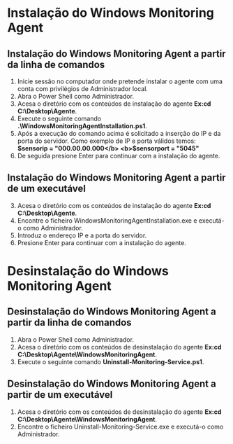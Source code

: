 # Instalação do Windows Monitoring Agent
## Instalação do Windows Monitoring Agent a partir da linha de comandos

 1. Inicie sessão no computador onde pretende instalar o agente com uma conta com privilégios de Administrador local.
 2. Abra o Power Shell como Administrador.
 3. Acesa o diretório com os conteúdos de instalação do agente <b>Ex:cd C:\Desktop\Agente</b>.
 4. Execute o seguinte comando <b>.\WindowsMonitoringAgentInstallation.ps1</b>.
 5. Após a execução do comando acima é solicitado a inserção do IP e da porta do servidor. Como exemplo de IP e porta válidos temos: <b>$sensorip = "000.00.00.000</b>  <b>$sensorport = "5045"</b> 
 6. De seguida presione Enter para continuar com a instalação do agente.
 
 
## Instalação do Windows Monitoring Agent a partir de um executável

 3. Acesa o diretório com os conteúdos de instalação do agente <b>Ex:cd C:\Desktop\Agente</b>.
 4. Encontre o ficheiro WindowsMonitoringAgentInstallation.exe e executá-o como Administrador.
 5. Introduz o endereço IP e a porta do servidor.
 6. Presione Enter para continuar com a instalação do agente.
 

 # Desinstalação do Windows Monitoring Agent
 ## Desinstalação do Windows Monitoring Agent a partir da linha de comandos
 1. Abra o Power Shell como Administrador.
 2. Acesa o diretório com os conteúdos de desinstalação do agente <b>Ex:cd C:\Desktop\Agente\WindowsMonitoringAgent</b>.
 3. Execute o seguinte comando <b>Uninstall-Monitoring-Service.ps1</b>.
 
 ## Desinstalação do Windows Monitoring Agent a partir de um executável
 1. Acesa o diretório com os conteúdos de desinstalação do agente <b>Ex:cd C:\Desktop\Agente\WindowsMonitoringAgent</b>.
 2. Encontre o ficheiro Uninstall-Monitoring-Service.exe e executá-o como Administrador.
